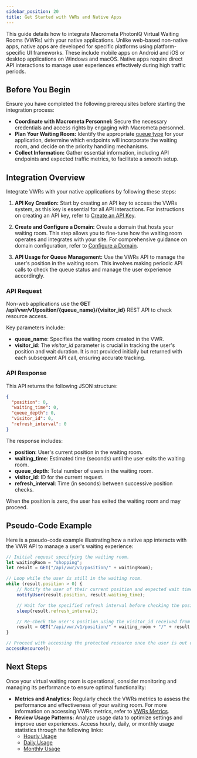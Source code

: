 ```yaml
---
sidebar_position: 20
title: Get Started with VWRs and Native Apps
---
```


This guide details how to integrate Macrometa PhotonIQ Virtual Waiting Rooms (VWRs) with your native applications. Unlike web-based non-native apps, native apps are developed for specific platforms using platform-specific UI frameworks. These include mobile apps on Android and iOS or desktop applications on Windows and macOS. Native apps require direct API interactions to manage user experiences effectively during high traffic periods.

## Before You Begin

Ensure you have completed the following prerequisites before starting the integration process:

- **Coordinate with Macrometa Personnel:** Secure the necessary credentials and access rights by engaging with Macrometa personnel.
- **Plan Your Waiting Room:** Identify the appropriate [queue type](../queue-types.md) for your application, determine which endpoints will incorporate the waiting room, and decide on the priority handling mechanisms.
- **Collect Information:** Gather essential information, including API endpoints and expected traffic metrics, to facilitate a smooth setup.

## Integration Overview

Integrate VWRs with your native applications by following these steps:

1. **API Key Creation:** Start by creating an API key to access the VWRs system, as this key is essential for all API interactions. For instructions on creating an API key, refer to [Create an API Key](https://www.macrometa.com/docs/apiVwrs#/operations/createAPIKey).

2. **Create and Configure a Domain:** Create a domain that hosts your waiting room. This step allows you to fine-tune how the waiting room operates and integrates with your site. For comprehensive guidance on domain configuration, refer to [Configure a Domain](../configure-domain.md).

3. **API Usage for Queue Management:** Use the VWRs API to manage the user's position in the waiting room. This involves making periodic API calls to check the queue status and manage the user experience accordingly.

### API Request

Non-web applications use the **GET /api/vwr/v1/position/{queue_name}/{visitor_id}** REST API to check resource access.

Key parameters include:

- **queue_name**: Specifies the waiting room created in the VWR.
- **visitor_id**: The _visitor_id_ parameter is crucial in tracking the user's position and wait duration. It is not provided initially but returned with each subsequent API call, ensuring accurate tracking.

### API Response

This API returns the following JSON structure:

```json
{
  "position": 0,
  "waiting_time": 0,
  "queue_depth": 0,
  "visitor_id": 0,
  "refresh_interval": 0
}
```

The response includes:

- **position**: User's current position in the waiting room.
- **waiting_time**: Estimated time (seconds) until the user exits the waiting room.
- **queue_depth**: Total number of users in the waiting room.
- **visitor_id**: ID for the current request.
- **refresh_interval**: Time (in seconds) between successive position checks.

When the position is zero, the user has exited the waiting room and may proceed.

## Pseudo-Code Example

Here is a pseudo-code example illustrating how a native app interacts with the VWR API to manage a user's waiting experience:

```javascript
// Initial request specifying the waiting room.
let waitingRoom = "shopping";
let result = GET("/api/vwr/v1/position/" + waitingRoom);

// Loop while the user is still in the waiting room.
while (result.position > 0) {
    // Notify the user of their current position and expected wait time.
    notifyUser(result.position, result.waiting_time);

    // Wait for the specified refresh interval before checking the position again.
    sleep(result.refresh_interval);

    // Re-check the user's position using the visitor_id received from the initial call.
    result = GET("/api/vwr/v1/position/" + waiting_room + "/" + result.visitor_id);
}

// Proceed with accessing the protected resource once the user is out of the waiting room.
accessResource();
```

## Next Steps

Once your virtual waiting room is operational, consider monitoring and managing its performance to ensure optimal functionality:

- **Metrics and Analytics:** Regularly check the VWRs metrics to assess the performance and effectiveness of your waiting room. For more information on accessing VWRs metrics, refer to [VWRs Metrics](../vwrs-metrics.md).
- **Review Usage Patterns:** Analyze usage data to optimize settings and improve user experiences. Access hourly, daily, or monthly usage statistics through the following links:
  - [Hourly Usage](https://www.macrometa.com/docs/apiVwrs#/operations/getHourlyUsage)
  - [Daily Usage](https://www.macrometa.com/docs/apiVwrs#/operations/getDailyUsage)
  - [Monthly Usage](https://www.macrometa.com/docs/apiVwrs#/operations/getMonthlyUsage)